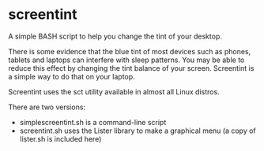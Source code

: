 # screentint
A simple BASH script to help you change the tint of your desktop.

There is some evidence that the blue tint of most devices such as phones, tablets and laptops can interfere with sleep patterns. You may be able to reduce this effect by changing the tint balance of your screen. Screentint is a simple way to do that on your laptop.

Screentint uses the sct utility available in almost all Linux distros.

There are two versions:
* simplescreentint.sh is a command-line script
* screentint.sh uses the Lister library to make a graphical menu
    (a copy of lister.sh is included here)
